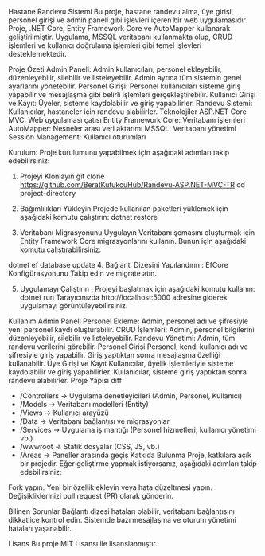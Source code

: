 Hastane Randevu Sistemi
Bu proje, hastane randevu alma, üye girişi, personel girişi ve admin paneli gibi işlevleri içeren bir web uygulamasıdır. Proje, .NET Core, Entity Framework Core ve AutoMapper kullanarak geliştirilmiştir. Uygulama, MSSQL veritabanı kullanmakta olup, CRUD işlemleri ve kullanıcı doğrulama işlemleri gibi temel işlevleri desteklemektedir.

Proje Özeti
Admin Paneli: Admin kullanıcıları, personel ekleyebilir, düzenleyebilir, silebilir ve listeleyebilir. Admin ayrıca tüm sistemin genel ayarlarını yönetebilir.
Personel Girişi: Personel kullanıcıları sisteme giriş yapabilir ve mesajlaşma gibi belirli işlemleri gerçekleştirebilir.
Kullanıcı Girişi ve Kayıt: Üyeler, sisteme kaydolabilir ve giriş yapabilirler.
Randevu Sistemi: Kullanıcılar, hastaneler için randevu alabilirler.
Teknolojiler
ASP.NET Core MVC: Web uygulaması çatısı
Entity Framework Core: Veritabanı işlemleri
AutoMapper: Nesneler arası veri aktarımı
MSSQL: Veritabanı yönetimi
Session Management: Kullanıcı oturumları

Kurulum: Proje kurulumunu yapabilmek için aşağıdaki adımları takip edebilirsiniz:

1. Projeyi Klonlayın
git clone https://github.com/BeratKutukcuHub/Randevu-ASP.NET-MVC-TR
cd project-directory

3. Bağımlılıkları Yükleyin
Projede kullanılan paketleri yüklemek için aşağıdaki komutu çalıştırın:
dotnet restore

3. Veritabanı Migrasyonunu Uygulayın
Veritabanı şemasını oluşturmak için Entity Framework Core migrasyonlarını kullanın. Bunun için aşağıdaki komutu çalıştırabilirsiniz:

dotnet ef database update
4. Bağlantı Dizesini Yapılandırın : EfCore Konfigürasyonunu Takip edin ve migrate atın.


5. Uygulamayı Çalıştırın : Projeyi başlatmak için aşağıdaki komutu kullanın:
dotnet run
Tarayıcınızda http://localhost:5000 adresine giderek uygulamayı görüntüleyebilirsiniz.

Kullanım
Admin Paneli
Personel Ekleme: Admin, personel adı ve şifresiyle yeni personel kaydı oluşturabilir.
CRUD İşlemleri: Admin, personel bilgilerini düzenleyebilir, silebilir ve listeleyebilir.
Randevu Yönetimi: Admin, tüm randevu verilerini görebilir.
Personel Girişi
Personel, kendi kullanıcı adı ve şifresiyle giriş yapabilir.
Giriş yaptıktan sonra mesajlaşma özelliği kullanabilir.
Üye Girişi ve Kayıt
Kullanıcılar, üyelik işlemleriyle sisteme kaydolabilir ve giriş yapabilirler.
Kullanıcılar, sisteme giriş yaptıktan sonra randevu alabilirler.
Proje Yapısı
diff
- /Controllers          -> Uygulama denetleyicileri (Admin, Personel, Kullanıcı)
- /Models               -> Veritabanı modelleri (Entity)
- /Views                -> Kullanıcı arayüzü
- /Data                 -> Veritabanı bağlantısı ve migrasyonlar
- /Services             -> Uygulama iş mantığı (Personel hizmetleri, kullanıcı yönetimi vb.)
- /wwwroot              -> Statik dosyalar (CSS, JS, vb.)
- /Areas                -> Paneller arasında geçiş
Katkıda Bulunma
Proje, katkılara açık bir projedir. Eğer geliştirme yapmak istiyorsanız, aşağıdaki adımları takip edebilirsiniz:

Fork yapın.
Yeni bir özellik ekleyin veya hata düzeltmesi yapın.
Değişikliklerinizi pull request (PR) olarak gönderin.

Bilinen Sorunlar
Bağlantı dizesi hataları olabilir, veritabanı bağlantısını dikkatlice kontrol edin.
Sistemde bazı mesajlaşma ve oturum yönetimi hataları yaşanabilir.

Lisans
Bu proje MIT Lisansı ile lisanslanmıştır.
